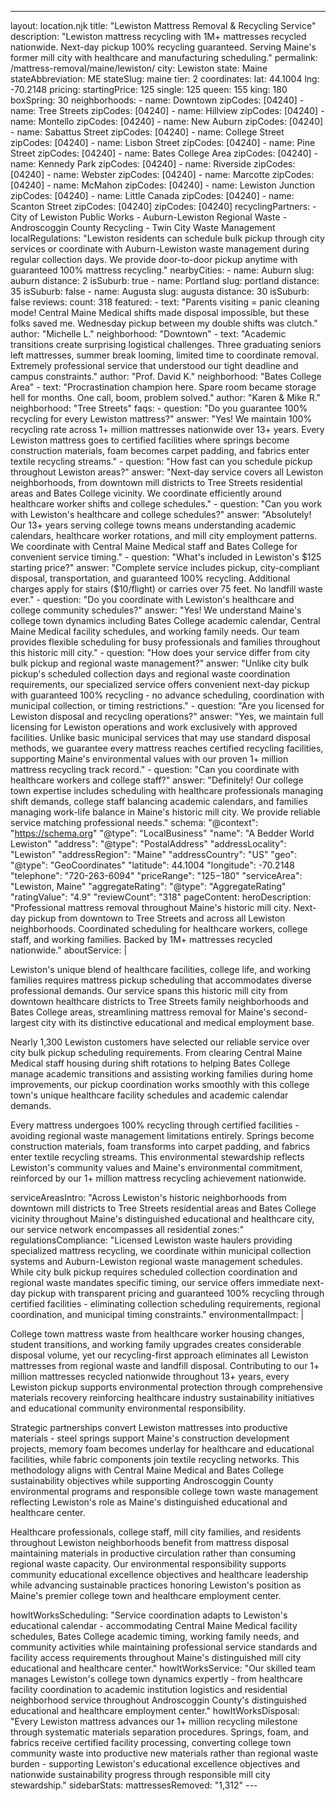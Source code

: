 ---
layout: location.njk
title: "Lewiston Mattress Removal & Recycling Service"
description: "Lewiston mattress recycling with 1M+ mattresses recycled nationwide. Next-day pickup 100% recycling guaranteed. Serving Maine's former mill city with healthcare and manufacturing scheduling."
permalink: /mattress-removal/maine/lewiston/
city: Lewiston state: Maine stateAbbreviation: ME stateSlug: maine tier: 2 coordinates: lat: 44.1004 lng: -70.2148 pricing: startingPrice: 125 single: 125 queen: 155 king: 180 boxSpring: 30 neighborhoods: - name: Downtown zipCodes: [04240] - name: Tree Streets zipCodes: [04240] - name: Hillview zipCodes: [04240] - name: Montello zipCodes: [04240] - name: New Auburn zipCodes: [04240] - name: Sabattus Street zipCodes: [04240] - name: College Street zipCodes: [04240] - name: Lisbon Street zipCodes: [04240] - name: Pine Street zipCodes: [04240] - name: Bates College Area zipCodes: [04240] - name: Kennedy Park zipCodes: [04240] - name: Riverside zipCodes: [04240] - name: Webster zipCodes: [04240] - name: Marcotte zipCodes: [04240] - name: McMahon zipCodes: [04240] - name: Lewiston Junction zipCodes: [04240] - name: Little Canada zipCodes: [04240] - name: Scanton Street zipCodes: [04240] zipCodes: [04240] recyclingPartners: - City of Lewiston Public Works - Auburn-Lewiston Regional Waste - Androscoggin County Recycling - Twin City Waste Management localRegulations: "Lewiston residents can schedule bulk pickup through city services or coordinate with Auburn-Lewiston waste management during regular collection days. We provide door-to-door pickup anytime with guaranteed 100% mattress recycling." nearbyCities: - name: Auburn slug: auburn distance: 2 isSuburb: true - name: Portland slug: portland distance: 35 isSuburb: false - name: Augusta slug: augusta distance: 30 isSuburb: false reviews: count: 318 featured: - text: "Parents visiting = panic cleaning mode! Central Maine Medical shifts made disposal impossible, but these folks saved me. Wednesday pickup between my double shifts was clutch." author: "Michelle L." neighborhood: "Downtown" - text: "Academic transitions create surprising logistical challenges. Three graduating seniors left mattresses, summer break looming, limited time to coordinate removal. Extremely professional service that understood our tight deadline and campus constraints." author: "Prof. David K." neighborhood: "Bates College Area" - text: "Procrastination champion here. Spare room became storage hell for months. One call, boom, problem solved." author: "Karen & Mike R." neighborhood: "Tree Streets" faqs: - question: "Do you guarantee 100% recycling for every Lewiston mattress?" answer: "Yes! We maintain 100% recycling rate across 1+ million mattresses nationwide over 13+ years. Every Lewiston mattress goes to certified facilities where springs become construction materials, foam becomes carpet padding, and fabrics enter textile recycling streams." - question: "How fast can you schedule pickup throughout Lewiston areas?" answer: "Next-day service covers all Lewiston neighborhoods, from downtown mill districts to Tree Streets residential areas and Bates College vicinity. We coordinate efficiently around healthcare worker shifts and college schedules." - question: "Can you work with Lewiston's healthcare and college schedules?" answer: "Absolutely! Our 13+ years serving college towns means understanding academic calendars, healthcare worker rotations, and mill city employment patterns. We coordinate with Central Maine Medical staff and Bates College for convenient service timing." - question: "What's included in Lewiston's $125 starting price?" answer: "Complete service includes pickup, city-compliant disposal, transportation, and guaranteed 100% recycling. Additional charges apply for stairs ($10/flight) or carries over 75 feet. No landfill waste ever." - question: "Do you coordinate with Lewiston's healthcare and college community schedules?" answer: "Yes! We understand Maine's college town dynamics including Bates College academic calendar, Central Maine Medical facility schedules, and working family needs. Our team provides flexible scheduling for busy professionals and families throughout this historic mill city." - question: "How does your service differ from city bulk pickup and regional waste management?" answer: "Unlike city bulk pickup's scheduled collection days and regional waste coordination requirements, our specialized service offers convenient next-day pickup with guaranteed 100% recycling - no advance scheduling, coordination with municipal collection, or timing restrictions." - question: "Are you licensed for Lewiston disposal and recycling operations?" answer: "Yes, we maintain full licensing for Lewiston operations and work exclusively with approved facilities. Unlike basic municipal services that may use standard disposal methods, we guarantee every mattress reaches certified recycling facilities, supporting Maine's environmental values with our proven 1+ million mattress recycling track record." - question: "Can you coordinate with healthcare workers and college staff?" answer: "Definitely! Our college town expertise includes scheduling with healthcare professionals managing shift demands, college staff balancing academic calendars, and families managing work-life balance in Maine's historic mill city. We provide reliable service matching professional needs." schema: "@context": "https://schema.org" "@type": "LocalBusiness" "name": "A Bedder World Lewiston" "address": "@type": "PostalAddress" "addressLocality": "Lewiston" "addressRegion": "Maine" "addressCountry": "US" "geo": "@type": "GeoCoordinates" "latitude": 44.1004 "longitude": -70.2148 "telephone": "720-263-6094" "priceRange": "$125-$180" "serviceArea": "Lewiston, Maine" "aggregateRating": "@type": "AggregateRating" "ratingValue": "4.9" "reviewCount": "318" pageContent: heroDescription: "Professional mattress removal throughout Maine's historic mill city. Next-day pickup from downtown to Tree Streets and across all Lewiston neighborhoods. Coordinated scheduling for healthcare workers, college staff, and working families. Backed by 1M+ mattresses recycled nationwide." aboutService: | <p>Lewiston's unique blend of healthcare facilities, college life, and working families requires mattress pickup scheduling that accommodates diverse professional demands. Our service spans this historic mill city from downtown healthcare districts to Tree Streets family neighborhoods and Bates College areas, streamlining mattress removal for Maine's second-largest city with its distinctive educational and medical employment base.</p> <p>Nearly 1,300 Lewiston customers have selected our reliable service over city bulk pickup scheduling requirements. From clearing Central Maine Medical staff housing during shift rotations to helping Bates College manage academic transitions and assisting working families during home improvements, our pickup coordination works smoothly with this college town's unique healthcare facility schedules and academic calendar demands.</p> <p>Every mattress undergoes 100% recycling through certified facilities - avoiding regional waste management limitations entirely. Springs become construction materials, foam transforms into carpet padding, and fabrics enter textile recycling streams. This environmental stewardship reflects Lewiston's community values and Maine's environmental commitment, reinforced by our 1+ million mattress recycling achievement nationwide.</p> serviceAreasIntro: "Across Lewiston's historic neighborhoods from downtown mill districts to Tree Streets residential areas and Bates College vicinity throughout Maine's distinguished educational and healthcare city, our service network encompasses all residential zones:" regulationsCompliance: "Licensed Lewiston waste haulers providing specialized mattress recycling, we coordinate within municipal collection systems and Auburn-Lewiston regional waste management schedules. While city bulk pickup requires scheduled collection coordination and regional waste mandates specific timing, our service offers immediate next-day pickup with transparent pricing and guaranteed 100% recycling through certified facilities - eliminating collection scheduling requirements, regional coordination, and municipal timing constraints." environmentalImpact: | <p>College town mattress waste from healthcare worker housing changes, student transitions, and working family upgrades creates considerable disposal volume, yet our recycling-first approach eliminates all Lewiston mattresses from regional waste and landfill disposal. Contributing to our 1+ million mattresses recycled nationwide throughout 13+ years, every Lewiston pickup supports environmental protection through comprehensive materials recovery reinforcing healthcare industry sustainability initiatives and educational community environmental responsibility.</p> <p>Strategic partnerships convert Lewiston mattresses into productive materials - steel springs support Maine's construction development projects, memory foam becomes underlay for healthcare and educational facilities, while fabric components join textile recycling networks. This methodology aligns with Central Maine Medical and Bates College sustainability objectives while supporting Androscoggin County environmental programs and responsible college town waste management reflecting Lewiston's role as Maine's distinguished educational and healthcare center.</p> <p>Healthcare professionals, college staff, mill city families, and residents throughout Lewiston neighborhoods benefit from mattress disposal maintaining materials in productive circulation rather than consuming regional waste capacity. Our environmental responsibility supports community educational excellence objectives and healthcare leadership while advancing sustainable practices honoring Lewiston's position as Maine's premier college town and healthcare employment center.</p> howItWorksScheduling: "Service coordination adapts to Lewiston's educational calendar - accommodating Central Maine Medical facility schedules, Bates College academic timing, working family needs, and community activities while maintaining professional service standards and facility access requirements throughout Maine's distinguished mill city educational and healthcare center." howItWorksService: "Our skilled team manages Lewiston's college town dynamics expertly - from healthcare facility coordination to academic institution logistics and residential neighborhood service throughout Androscoggin County's distinguished educational and healthcare employment center." howItWorksDisposal: "Every Lewiston mattress advances our 1+ million recycling milestone through systematic materials separation procedures. Springs, foam, and fabrics receive certified facility processing, converting college town community waste into productive new materials rather than regional waste burden - supporting Lewiston's educational excellence objectives and nationwide sustainability progress through responsible mill city stewardship." sidebarStats: mattressesRemoved: "1,312" ---